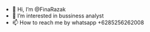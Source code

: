 - 👋 Hi, I’m @FinaRazak
- 👀 I’m interested in bussiness analyst
- 📫 How to reach me by whatsapp +6285256262008

<!---
FinaRazak/FinaRazak is a ✨ special ✨ repository because its `README.md` (this file) appears on your GitHub profile.
--->
